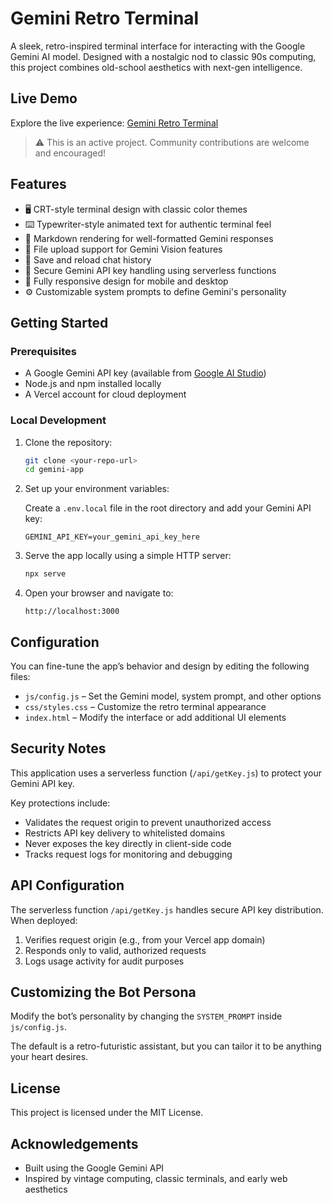 # Gemini Retro Terminal

A sleek, retro-inspired terminal interface for interacting with the Google Gemini AI model. Designed with a nostalgic nod to classic 90s computing, this project combines old-school aesthetics with next-gen intelligence.

## Live Demo

Explore the live experience: [Gemini Retro Terminal](https://gemini-app-lake.vercel.app/)

> ⚠️ This is an active project. Community contributions are welcome and encouraged!


## Features

- 🖥️ CRT-style terminal design with classic color themes
- ⌨️ Typewriter-style animated text for authentic terminal feel
- 📝 Markdown rendering for well-formatted Gemini responses
- 📎 File upload support for Gemini Vision features
- 💾 Save and reload chat history
- 🔐 Secure Gemini API key handling using serverless functions
- 📱 Fully responsive design for mobile and desktop
- ⚙️ Customizable system prompts to define Gemini's personality

## Getting Started

### Prerequisites

- A Google Gemini API key (available from [Google AI Studio](https://makersuite.google.com/app/apikey))
- Node.js and npm installed locally
- A Vercel account for cloud deployment

### Local Development

1. Clone the repository:

    ```bash
    git clone <your-repo-url>
    cd gemini-app
    ```

2. Set up your environment variables:

    Create a `.env.local` file in the root directory and add your Gemini API key:

    ```env
    GEMINI_API_KEY=your_gemini_api_key_here
    ```

3. Serve the app locally using a simple HTTP server:

    ```bash
    npx serve
    ```

4. Open your browser and navigate to:

    ```
    http://localhost:3000
    ```

## Configuration

You can fine-tune the app’s behavior and design by editing the following files:

- `js/config.js` – Set the Gemini model, system prompt, and other options
- `css/styles.css` – Customize the retro terminal appearance
- `index.html` – Modify the interface or add additional UI elements


## Security Notes

This application uses a serverless function (`/api/getKey.js`) to protect your Gemini API key.

Key protections include:

- Validates the request origin to prevent unauthorized access
- Restricts API key delivery to whitelisted domains
- Never exposes the key directly in client-side code
- Tracks request logs for monitoring and debugging


## API Configuration

The serverless function `/api/getKey.js` handles secure API key distribution. When deployed:

1. Verifies request origin (e.g., from your Vercel app domain)
2. Responds only to valid, authorized requests
3. Logs usage activity for audit purposes



## Customizing the Bot Persona

Modify the bot’s personality by changing the `SYSTEM_PROMPT` inside `js/config.js`.

The default is a retro-futuristic assistant, but you can tailor it to be anything your heart desires.


## License

This project is licensed under the MIT License.


## Acknowledgements

- Built using the Google Gemini API  
- Inspired by vintage computing, classic terminals, and early web aesthetics

